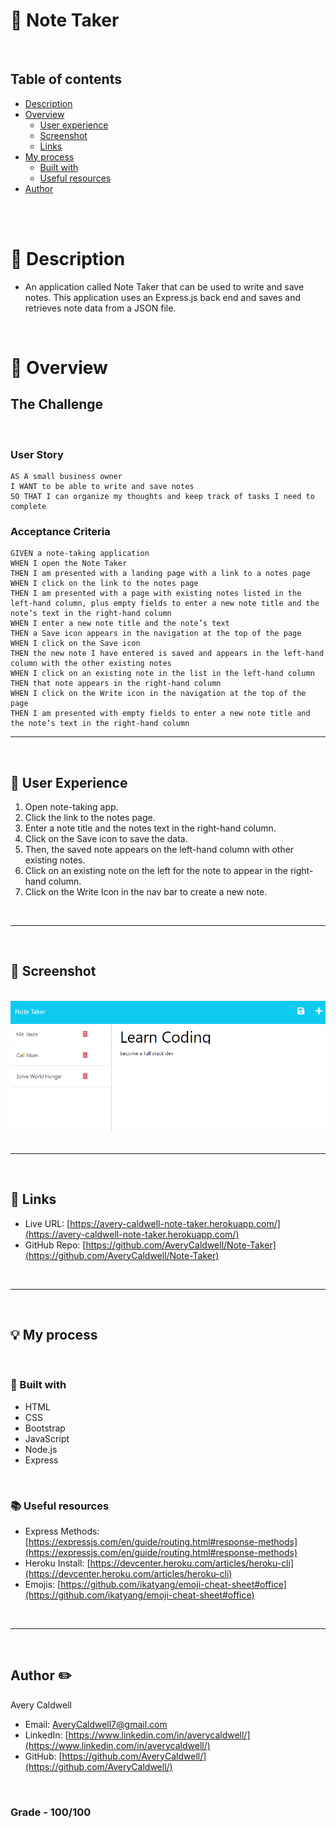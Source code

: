 # 📓 Note Taker

<br>

## Table of contents
- [Description](#description)
- [Overview](#overview)
  - [User experience](#user-experience)
  - [Screenshot](#screenshot)
  - [Links](#links)
- [My process](#my-process)
  - [Built with](#built-with)
  - [Useful resources](#useful-resources)
- [Author](#author)

<br>
<br>

# 📝 Description

- An application called Note Taker that can be used to write and save notes. This application uses an Express.js back end and saves and retrieves note data from a JSON file.

<br>

# 📁 Overview


## **The Challenge**

​
### User Story
```
AS A small business owner
I WANT to be able to write and save notes
SO THAT I can organize my thoughts and keep track of tasks I need to complete
```


### Acceptance Criteria

```
GIVEN a note-taking application
WHEN I open the Note Taker
THEN I am presented with a landing page with a link to a notes page
WHEN I click on the link to the notes page
THEN I am presented with a page with existing notes listed in the left-hand column, plus empty fields to enter a new note title and the note’s text in the right-hand column
WHEN I enter a new note title and the note’s text
THEN a Save icon appears in the navigation at the top of the page
WHEN I click on the Save icon
THEN the new note I have entered is saved and appears in the left-hand column with the other existing notes
WHEN I click on an existing note in the list in the left-hand column
THEN that note appears in the right-hand column
WHEN I click on the Write icon in the navigation at the top of the page
THEN I am presented with empty fields to enter a new note title and the note’s text in the right-hand column
```

<hr>
<br>

## 👤 User Experience
1. Open note-taking app.
2. Click the link to the notes page.
3. Enter a note title and the notes text in the right-hand column.
4. Click on the Save icon to save the data.
5. Then, the saved note appears on the left-hand column with other existing notes.
6. Click on an existing note on the left for the note to appear in the right-hand column.
7. Click on the Write Icon in the nav bar to create a new note.

<br>
<hr>
<br>

## 📸 Screenshot 
​<br>
![](./public/assets/images/screenshot.png)
​
<hr>
<br>

## 🔗 Links 
- Live URL: [https://avery-caldwell-note-taker.herokuapp.com/](https://avery-caldwell-note-taker.herokuapp.com/)
- GitHub Repo: [https://github.com/AveryCaldwell/Note-Taker](https://github.com/AveryCaldwell/Note-Taker)



<br>
<hr>
<br>

## 💡 My process 
<br>


### 🔨 Built with 

- HTML
- CSS
- Bootstrap
- JavaScript
- Node.js
- Express

<br>

### 📚 Useful resources

- Express Methods: [https://expressjs.com/en/guide/routing.html#response-methods](https://expressjs.com/en/guide/routing.html#response-methods)
- Heroku Install: [https://devcenter.heroku.com/articles/heroku-cli](https://devcenter.heroku.com/articles/heroku-cli)
- Emojis: [https://github.com/ikatyang/emoji-cheat-sheet#office](https://github.com/ikatyang/emoji-cheat-sheet#office)
​

<br>
<hr>
<br>

## Author ✏️
  Avery Caldwell
  - Email: [AveryCaldwell7@gmail.com](AveryCaldwell7@gmail.com)
  - LinkedIn: [https://www.linkedin.com/in/averycaldwell/](https://www.linkedin.com/in/averycaldwell/)
  - GitHub: [https://github.com/AveryCaldwell/](https://github.com/AveryCaldwell/)

  <br>
  
### Grade - 100/100
